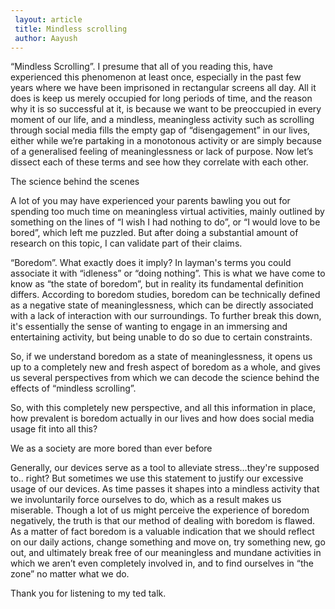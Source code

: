 ```yaml
---
 layout: article 
 title: Mindless scrolling
 author: Aayush
---
```



“Mindless Scrolling”. I presume that all of you reading this, have experienced this phenomenon at least once, especially in the past few years where we have been imprisoned in rectangular screens all day. All it does is keep us merely occupied for long periods of time, and the reason why it is so successful at it, is because we want to be preoccupied in every moment of our life, and a mindless, meaningless activity such as scrolling through social media fills the empty gap of “disengagement” in our lives, either while we’re partaking in a monotonous activity or are simply because of a generalised feeling of meaninglessness or lack of purpose. 
Now let’s dissect each of these terms and see how they correlate with each other. 

The science behind the scenes

 A lot of you may have experienced your parents bawling you out for spending too much time on meaningless virtual activities, mainly outlined by something on the lines of “I wish I had nothing to do”, or “I would love to be bored”, which left me puzzled. But after doing a substantial amount of research on this topic, I can validate part of their claims.

“Boredom”. What exactly does it imply? In layman's terms you could associate it with “idleness” or “doing nothing”. This is what we have come to know as “the state of boredom”, but in reality its fundamental definition differs. According to boredom studies, boredom can be technically defined as a negative state of meaninglessness, which can be directly associated with a lack of interaction with our surroundings. To further break this down, it's essentially the sense of wanting to engage in an immersing and entertaining activity, but being unable to do so due to certain constraints.

So, if we understand boredom as a state of meaninglessness, it opens us up to a completely new and fresh aspect of boredom as a whole, and gives us several perspectives from which we can decode the science behind the effects of “mindless scrolling”.

 So, with this completely new perspective, and all this information in place, how prevalent is boredom actually in our lives and how does social media usage fit into all this?

We as a society are more bored than ever before

Generally, our devices serve as a tool to alleviate stress…they're supposed to.. right? But sometimes we use this statement to justify our excessive usage of our devices. As time passes it shapes into a mindless activity that we involuntarily force ourselves to do, which as a result makes us miserable. Though a lot of us might perceive the experience of boredom negatively, the truth is that our method of dealing with boredom is flawed. As a matter of fact boredom is a valuable indication that we should reflect on our daily actions, change something and move on, try something new, go out, and ultimately break free of our meaningless and mundane activities in which we aren’t even completely involved in, and to find ourselves in “the zone” no matter what we do.

 Thank you for listening to my ted talk. 


